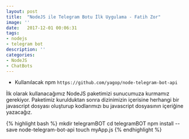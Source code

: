 ```yaml
---
layout: post
title:  "NodeJS ile Telegram Botu İlk Uygulama - Fatih Zor"
image: ''
date:   2017-12-01 00:06:31
tags:
- nodejs
- telegram bot
description: ''
categories:
- NodeJS
- ChatBots
---
```



- Kullanılacak npm ```https://github.com/yagop/node-telegram-bot-api```

İlk olarak kullanacağımız NodeJS paketimizi sunucumuza kurmamız gerekiyor. Paketimiz kurulduktan sonra dizinimizin içerisine herhangi bir javascript dosyası oluşturup kodlarımızı bu javascript dosyasının içeriğine yazacağız.

{% highlight bash %}
mkdir telegramBOT
cd telegramBOT
npm install --save node-telegram-bot-api
touch myApp.js
{% endhighlight %}



